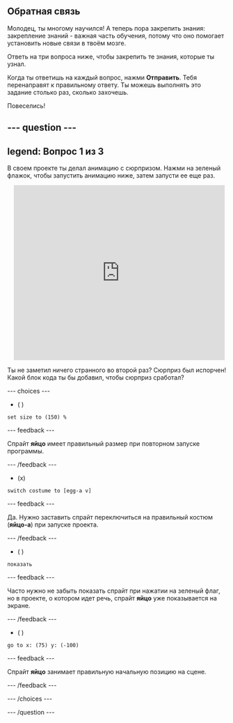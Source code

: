 
## Обратная связь

Молодец, ты многому научился! А теперь пора закрепить знания: закрепление знаний - важная часть обучения, потому что оно помогает установить новые связи в твоём мозге.

Ответь на три вопроса ниже, чтобы закрепить те знания, которые ты узнал.

Когда ты ответишь на каждый вопрос, нажми **Отправить**. Тебя перенаправят к правильному ответу. Ты можешь выполнять это задание столько раз, сколько захочешь.

Повеселись!

--- question ---
---
legend: Вопрос 1 из 3
---

В своем проекте ты делал анимацию с сюрпризом. Нажми на зеленый флажок, чтобы запустить анимацию ниже, затем запусти ее еще раз.

<div class="scratch-preview" style="margin-left: 15px;">
  <iframe allowtransparency="true" width="485" height="402" src="https://scratch.mit.edu/projects/embed/499932713/?autostart=false" frameborder="0"></iframe>
</div>

Ты не заметил ничего странного во второй раз? Сюрприз был испорчен! Какой блок кода ты бы добавил, чтобы сюрприз сработал?

--- choices ---

- ( )
```blocks3
set size to (150) %
```

  --- feedback ---

 Спрайт **яйцо** имеет правильный размер при повторном запуске программы.

  --- /feedback ---

- (x)
```blocks3
switch costume to [egg-a v]
```

  --- feedback ---

 Да. Нужно заставить спрайт переключиться на правильный костюм (**яйцо-а**) при запуске проекта.

  --- /feedback ---

- ( )
```blocks3
показать
```

  --- feedback ---

 Часто нужно не забыть показать спрайт при нажатии на зеленый флаг, но в проекте, о котором идет речь, спрайт **яйцо** уже показывается на экране.

  --- /feedback ---

- ( )
```blocks3
go to x: (75) y: (-100)
```

  --- feedback ---

 Спрайт **яйцо** занимает правильную начальную позицию на сцене.

  --- /feedback ---

--- /choices ---

--- /question ---
